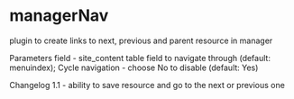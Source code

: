 managerNav
==========

plugin to create links to next, previous and parent resource in manager

Parameters
field - site_content table field to navigate through (default: menuindex);
Cycle navigation - choose No to disable (default: Yes)

Changelog
1.1 - ability to save resource and go to the next or previous one
